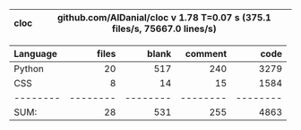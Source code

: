 cloc|github.com/AlDanial/cloc v 1.78  T=0.07 s (375.1 files/s, 75667.0 lines/s)
--- | ---

Language|files|blank|comment|code
:-------|-------:|-------:|-------:|-------:
Python|20|517|240|3279
CSS|8|14|15|1584
--------|--------|--------|--------|--------
SUM:|28|531|255|4863
